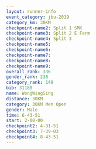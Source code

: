 ```yaml
---
layout: runner-info 
event_category: jbu-2019 
category_km: 30KM 
checkpoint-name2: Split 1 SMK 
checkpoint-name3: Split 2 E Farm 
checkpoint-name4: Split 3 
checkpoint-name5: 
checkpoint-name6: 
checkpoint-name7: 
checkpoint-name8: 
checkpoint-name9: 
overall_rank: 336
gender_rank: 238
category_rank: 149
bib: 31180
name: WongWingSing
distance: 30KM
category: 30KM Men Open
gender: Male
time: 6-43-51
start: 2-00-00
checkpoint2: 4-31-51
checkpoint3: 7-39-03
checkpoint4: 8-43-51
---
```

